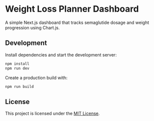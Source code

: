 # Weight Loss Planner Dashboard

A simple Next.js dashboard that tracks semaglutide dosage and weight progression using Chart.js.

## Development

Install dependencies and start the development server:

```bash
npm install
npm run dev
```

Create a production build with:

```bash
npm run build
```

## License

This project is licensed under the [MIT License](LICENSE).
